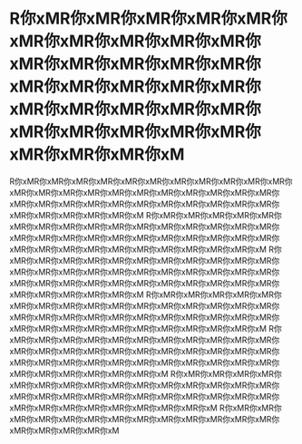 # R你xMR你xMR你xMR你xMR你xMR你xMR你xMR你xMR你xMR你xMR你xMR你xMR你xMR你xMR你xMR你xMR你xMR你xMR你xMR你xMR你xMR你xMR你xMR你xMR你xMR你xMR你xMR你xMR你xMR你xMR你xMR你xMR你xMR你xM
R你xMR你xMR你xMR你xMR你xMR你xMR你xMR你xMR你xMR你xMR你xMR你xMR你xMR你xMR你xMR你xMR你xMR你xMR你xMR你xMR你xMR你xMR你xMR你xMR你xMR你xMR你xMR你xMR你xMR你xMR你xMR你xMR你xMR你xMR你xMR你xMR你xMR你xMR你xM
R你xMR你xMR你xMR你xMR你xMR你xMR你xMR你xMR你xMR你xMR你xMR你xMR你xMR你xMR你xMR你xMR你xMR你xMR你xMR你xMR你xMR你xMR你xMR你xMR你xMR你xMR你xMR你xMR你xMR你xMR你xMR你xMR你xMR你xMR你xMR你xMR你xMR你xM
R你xMR你xMR你xMR你xMR你xMR你xMR你xMR你xMR你xMR你xMR你xMR你xMR你xMR你xMR你xMR你xMR你xMR你xMR你xMR你xMR你xMR你xMR你xMR你xMR你xMR你xMR你xMR你xMR你xMR你xMR你xMR你xMR你xMR你xMR你xMR你xMR你xMR你xMR你xM
R你xMR你xMR你xMR你xMR你xMR你xMR你xMR你xMR你xMR你xMR你xMR你xMR你xMR你xMR你xMR你xMR你xMR你xMR你xMR你xMR你xMR你xMR你xMR你xMR你xMR你xMR你xMR你xMR你xMR你xMR你xMR你xMR你xMR你xMR你xMR你xMR你xMR你xM
R你xMR你xMR你xMR你xMR你xMR你xMR你xMR你xMR你xMR你xMR你xMR你xMR你xMR你xMR你xMR你xMR你xMR你xMR你xMR你xMR你xMR你xMR你xMR你xMR你xMR你xMR你xMR你xMR你xMR你xMR你xMR你xMR你xMR你xMR你xMR你xMR你xMR你xMR你xMR你xM
R你xMR你xMR你xMR你xMR你xMR你xMR你xMR你xMR你xMR你xMR你xMR你xMR你xMR你xMR你xMR你xMR你xMR你xMR你xMR你xMR你xMR你xMR你xMR你xMR你xMR你xMR你xMR你xMR你xMR你xMR你xMR你xMR你xMR你xMR你xM
R你xMR你xMR你xMR你xMR你xMR你xMR你xMR你xMR你xMR你xMR你xMR你xMR你xMR你xMR你xMR你xMR你xMR你xM
